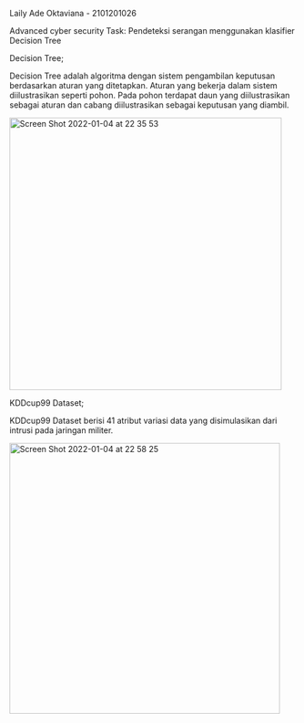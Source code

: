 Laily Ade Oktaviana - 2101201026 

Advanced cyber security
Task: Pendeteksi serangan menggunakan klasifier Decision Tree


Decision Tree;

Decision Tree adalah algoritma dengan sistem pengambilan keputusan berdasarkan aturan yang ditetapkan. Aturan yang bekerja dalam sistem diilustrasikan seperti pohon. Pada pohon terdapat daun yang diilustrasikan sebagai aturan dan cabang diilustrasikan sebagai keputusan yang diambil. 

<img width="478" alt="Screen Shot 2022-01-04 at 22 35 53" src="https://user-images.githubusercontent.com/73576347/148083739-223e47ec-5d9c-40b9-8bb8-84855e5dd3d7.png">

KDDcup99 Dataset;

KDDcup99 Dataset berisi 41 atribut variasi data yang disimulasikan dari intrusi pada jaringan militer.

<img width="475" alt="Screen Shot 2022-01-04 at 22 58 25" src="https://user-images.githubusercontent.com/73576347/148086948-a724e84c-9d56-4a9d-b653-d6186a53bf8d.png">
